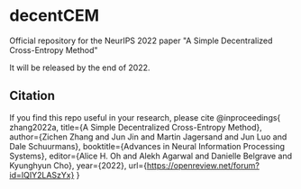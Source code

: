 # decentCEM
Official repository for the NeurIPS 2022 paper "A Simple Decentralized Cross-Entropy Method"

It will be released by the end of 2022.

## Citation
If you find this repo useful in your research, please cite
@inproceedings{
zhang2022a,
title={A Simple Decentralized Cross-Entropy Method},
author={Zichen Zhang and Jun Jin and Martin Jagersand and Jun Luo and Dale Schuurmans},
booktitle={Advances in Neural Information Processing Systems},
editor={Alice H. Oh and Alekh Agarwal and Danielle Belgrave and Kyunghyun Cho},
year={2022},
url={https://openreview.net/forum?id=IQIY2LASzYx}
}
